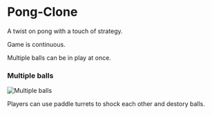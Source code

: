 # Pong-Clone
A twist on pong with a touch of strategy.

Game is continuous.

Multiple balls can be in play at once.

### Multiple balls
![Multiple balls](Screenshot%1.png?raw=true)

Players can use paddle turrets to shock each other and destory balls.
